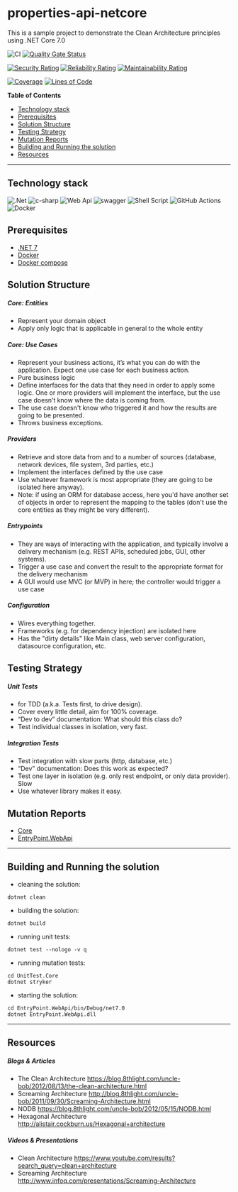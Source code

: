 # properties-api-netcore
This is a sample project to demonstrate the Clean Architecture principles using .NET Core 7.0

![CI](https://github.com/jtsato/properties-api-netcore/actions/workflows/continuous-integration.yml/badge.svg)
[![Quality Gate Status](https://sonarcloud.io/api/project_badges/measure?project=jtsato_properties-api-netcore&metric=alert_status)](https://sonarcloud.io/summary/new_code?id=jtsato_properties-api-netcore)

[![Security Rating](https://sonarcloud.io/api/project_badges/measure?project=jtsato_properties-api-netcore&metric=security_rating)](https://sonarcloud.io/summary/new_code?id=jtsato_properties-api-netcore)
[![Reliability Rating](https://sonarcloud.io/api/project_badges/measure?project=jtsato_properties-api-netcore&metric=reliability_rating)](https://sonarcloud.io/summary/new_code?id=jtsato_properties-api-netcore)
[![Maintainability Rating](https://sonarcloud.io/api/project_badges/measure?project=jtsato_properties-api-netcore&metric=sqale_rating)](https://sonarcloud.io/summary/new_code?id=jtsato_properties-api-netcore)

[![Coverage](https://sonarcloud.io/api/project_badges/measure?project=jtsato_properties-api-netcore&metric=coverage)](https://sonarcloud.io/summary/new_code?id=jtsato_properties-api-netcore)
[![Lines of Code](https://sonarcloud.io/api/project_badges/measure?project=jtsato_properties-api-netcore&metric=ncloc)](https://sonarcloud.io/summary/new_code?id=jtsato_properties-api-netcore)

**Table of Contents**

* [Technology stack](#technology-stack)
* [Prerequisites](#prerequisites)
* [Solution Structure](#solution-structure)
* [Testing Strategy](#testing-strategy)
* [Mutation Reports](#mutation-reports)
* [Building and Running the solution](#building-and-running-the-solution)
* [Resources](#resources)

***
## Technology stack

![.Net](https://img.shields.io/badge/.NET-5C2D91?style=for-the-badge&logo=.net&logoColor=white)
![c-sharp](https://img.shields.io/badge/C%23-239120?style=for-the-badge&logo=c-sharp&logoColor=white)
![Web Api](https://img.shields.io/badge/Web%20Api-grey?style=for-the-badge&logo=dotnet&logoColor=white)
![swagger](https://img.shields.io/badge/Swagger-85EA2D?style=for-the-badge&logo=Swagger&logoColor=white)
![Shell Script](https://img.shields.io/badge/shell_script-%23121011.svg?style=for-the-badge&logo=gnu-bash&logoColor=white)
![GitHub Actions](https://img.shields.io/badge/githubactions-%232671E5.svg?style=for-the-badge&logo=githubactions&logoColor=white)
![Docker](https://img.shields.io/badge/Docker-9ECAFA.svg?logo=docker&style=for-the-badge)

## Prerequisites

* [.NET 7](https://dotnet.microsoft.com/download)
* [Docker](https://docs.docker.com/get-docker)
* [Docker compose](https://docs.docker.com/compose/install/)

## Solution Structure

##### Core: Entities
* Represent your domain object
* Apply only logic that is applicable in general to the whole entity

##### Core: Use Cases
* Represent your business actions, it’s what you can do with the application. Expect one use case for each business action.
* Pure business logic
* Define interfaces for the data that they need in order to apply some logic. One or more providers will implement the interface, but the use case doesn’t know where the data is coming from.
* The use case doesn't know who triggered it and how the results are going to be presented.
* Throws business exceptions.

##### Providers
* Retrieve and store data from and to a number of sources (database, network devices, file system, 3rd parties, etc.)
* Implement the interfaces defined by the use case
* Use whatever framework is most appropriate (they are going to be isolated here anyway).
* Note: if using an ORM for database access, here you'd have another set of objects in order to represent the mapping to the tables (don't use the core entities as they might be very different).

##### Entrypoints
* They are ways of interacting with the application, and typically involve a delivery mechanism (e.g. REST APIs, scheduled jobs, GUI, other systems).
* Trigger a use case and convert the result to the appropriate format for the delivery mechanism
* A GUI would use MVC (or MVP) in here; the controller would trigger a use case

##### Configuration
* Wires everything together.
* Frameworks (e.g. for dependency injection) are isolated here
* Has the "dirty details" like Main class, web server configuration, datasource configuration, etc.

## Testing Strategy
##### Unit Tests
* for TDD (a.k.a. Tests first, to drive design).
* Cover every little detail, aim for 100% coverage.
* “Dev to dev” documentation: What should this class do?
* Test individual classes in isolation, very fast.

##### Integration Tests
* Test integration with slow parts (http, database, etc.)
* “Dev” documentation: Does this work as expected?
* Test one layer in isolation (e.g. only rest endpoint, or only data provider). Slow
* Use whatever library makes it easy.

## Mutation Reports
* [Core](https://jtsato.github.io/properties-api-netcore/Core/mutation-report.html)
* [EntryPoint.WebApi](https://jtsato.github.io/properties-api-netcore/EntryPoint.WebApi/mutation-report.html)

***

## Building and Running the solution
* cleaning the solution:
```
dotnet clean
```
* building the solution:
```
dotnet build
```
* running unit tests:
```
dotnet test --nologo -v q
```
* running mutation tests:
```
cd UnitTest.Core
dotnet stryker
```
* starting the solution:
```
cd EntryPoint.WebApi/bin/Debug/net7.0
dotnet EntryPoint.WebApi.dll
```
***

## Resources
##### Blogs & Articles
* The Clean Architecture https://blog.8thlight.com/uncle-bob/2012/08/13/the-clean-architecture.html
* Screaming Architecture http://blog.8thlight.com/uncle-bob/2011/09/30/Screaming-Architecture.html
* NODB https://blog.8thlight.com/uncle-bob/2012/05/15/NODB.html
* Hexagonal Architecture http://alistair.cockburn.us/Hexagonal+architecture

##### Videos & Presentations
* Clean Architecture https://www.youtube.com/results?search_query=clean+architecture
* Screaming Architecture http://www.infoq.com/presentations/Screaming-Architecture